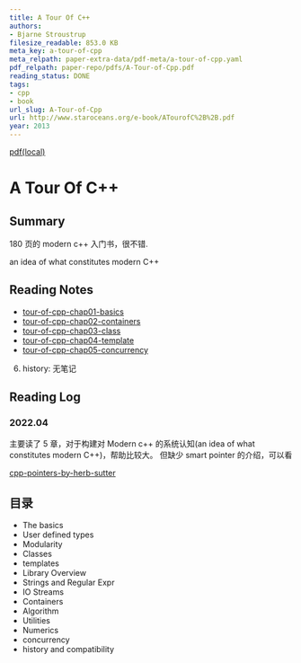 ```yaml
---
title: A Tour Of C++
authors:
- Bjarne Stroustrup
filesize_readable: 853.0 KB
meta_key: a-tour-of-cpp
meta_relpath: paper-extra-data/pdf-meta/a-tour-of-cpp.yaml
pdf_relpath: paper-repo/pdfs/A-Tour-of-Cpp.pdf
reading_status: DONE
tags:
- cpp
- book
url_slug: A-Tour-of-Cpp
url: http://www.staroceans.org/e-book/ATourofC%2B%2B.pdf
year: 2013
---
```


[pdf(local)](../../paper-repo/pdfs/A-Tour-of-Cpp.pdf)

# A Tour Of C++

## Summary

180 页的 modern c++ 入门书，很不错.

an idea of what constitutes modern C++

## Reading Notes

- [tour-of-cpp-chap01-basics](../note-blocks/tour-of-cpp-chap01-basics.md)
- [tour-of-cpp-chap02-containers](../note-blocks/tour-of-cpp-chap02-containers.md)
- [tour-of-cpp-chap03-class](../note-blocks/tour-of-cpp-chap03-class.md)
- [tour-of-cpp-chap04-template](../note-blocks/tour-of-cpp-chap04-template.md)
- [tour-of-cpp-chap05-concurrency](../note-blocks/tour-of-cpp-chap05-concurrency.md)
6. history: 无笔记

## Reading Log

### 2022.04

主要读了 5 章，对于构建对 Modern c++ 的系统认知(an idea of what constitutes modern C++)，帮助比较大。
但缺少 smart pointer 的介绍，可以看

[cpp-pointers-by-herb-sutter](../note-blocks/cpp-pointers-by-herb-sutter.md)

## 目录

- The basics
- User defined types
- Modularity
- Classes
- templates
- Library Overview
- Strings and Regular Expr
- IO Streams
- Containers
- Algorithm
- Utilities
- Numerics
- concurrency
- history and compatibility
